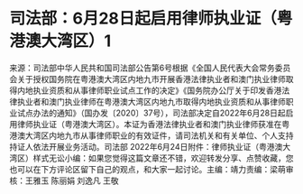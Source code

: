 # 司法部：6月28日起启用律师执业证（粤港澳大湾区）1

来源：司法部中华人民共和国司法部公告第6号根据《全国人民代表大会常务委员会关于授权国务院在粤港澳大湾区内地九市开展香港法律执业者和澳门执业律师取得内地执业资质和从事律师职业试点工作的决定》《国务院办公厅关于印发香港法律执业者和澳门执业律师在粤港澳大湾区内地九市取得内地执业资质和从事律师职业试点办法的通知》（国办发〔2020〕37号），司法部决定自2022年6月28日起启用律师执业证（粤港澳大湾区）。本证为香港法律执业者和澳门执业律师获准在粤港澳大湾区内地九市从事律师职业的有效证件，请司法机关和有关单位、个人支持持证人依法开展业务活动。司法部     2022年6月24日附件：律师执业证（粤港澳大湾区）样式无讼小编：如果您觉得这篇文章还不错，欢迎转发分享、点赞收藏，您也可以在下方评论区留下自己的观点，和大家一起讨论。主编：靖力责编：梁萌审核：王雅玉 陈丽娟 刘逸凡 王敬

